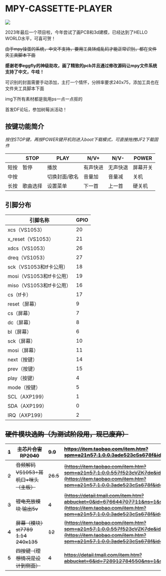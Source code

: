 # MPY-CASSETTE-PLAYER

![](show.gif)

2023年最后一个项目啦，今年尝试了画PCB和3d建模，已经达到了HELLO WORLD水平，可喜可贺！

~~由于mpy操蛋的系统，中文不支持，要用工具转成乱码才能正常识别，都在文件夹工具脚本下面~~

**感谢老李eggfly的神级助攻，画了精致的pcb并且通过修改源码让mpy文件系统支持了中文，牛哇！**

可识别的封面需要手动添加，主打一个情怀，分辨率要求240x75，添加工具也在文件夹工具脚本下面

img下所有素材都是我用ps一点一点抠的

首发DF论坛，参加树莓派活动！

## 按键功能简介

*按住STOP键，再按POWER键开机则进入boot下载模式，可直接拖拽UF2下载固件*

|      | STOP     | PLAY          | N/V+     | N/V-     | POWER    |
| ---- | -------- | ------------- | -------- | -------- | -------- |
| 短按 | 暂停     | 播放          | 有声快进 | 无声快退 | 屏幕开关 |
| 中按 |          | 切换封面/歌名 | 音量加   | 音量减   | 关机     |
| 长按 | 歌曲选择 | 设置菜单      | 下一首   | 上一首   | 硬关机   |

## 引脚分布

| 引脚名称                 | GPIO |
| ------------------------ | ---- |
| xcs（VS1053）            | 20   |
| x_reset（VS1053）        | 21   |
| xdcs（VS1053）           | 26   |
| dreq（VS1053）           | 27   |
| sck（VS1053和tf卡公用）  | 18   |
| mosi（VS1053和tf卡公用） | 19   |
| miso（VS1053和tf卡公用） | 16   |
| cs（tf卡）               | 17   |
| reset（屏幕）            | 9    |
| cs（屏幕）               | 7    |
| dc（屏幕）               | 8    |
| bl（屏幕）               | 6    |
| sck（屏幕）              | 10   |
| mosi（屏幕）             | 11   |
| next（按键）             | 14   |
| prev（按键）             | 15   |
| play（按键）             | 4    |
| mode（按键）             | 5    |
| SCL（AXP199）            | 1    |
| SDA（AXP199）            | 0    |
| IRQ（AXP199）            | 2    |

## ~~硬件模块选购（为测试阶段用，现已废弃）~~

| ~~1~~ | ~~主芯片合宙RP2040~~                   | ~~9.9~~  | ~~https://item.taobao.com/item.htm?spm=a21n57.1.0.0.3ade523cSs678f&id=732690270351&ns=1&abbucket=6#detail~~ |
| ----- | -------------------------------------- | :------- | :----------------------------------------------------------- |
| ~~2~~ | ~~音频解码VS1053+耳机口+咪头（主板）~~ | ~~26.5~~ | ~~[https://item.taobao.com/item.htm?spm=a21n57.1.0.0.557f523cVZK7de&id=734405324623&ns=1&abbucket=6#detail](https://item.taobao.com/item.htm?spm=a21n57.1.0.0.3ade523cSs678f&id=614439239772&ns=1&abbucket=6#detail)~~ |
| ~~3~~ | ~~锂电充放模块 输出5v~~                | ~~4~~    | ~~[https://detail.tmall.com/item.htm?abbucket=0&id=676644707711&ns=1&spm=a21n57.1.0.0.69cf523cG91SIy&skuId=5029890950425](https://item.taobao.com/item.htm?spm=a21n57.1.0.0.3ade523cSs678f&id=681466242060&ns=1&abbucket=6#detail)~~ |
| ~~4~~ | ~~屏幕（模块）st7789 1.14 240x135~~    | ~~12~~   | ~~[https://item.taobao.com/item.htm?spm=a21n57.1.0.0.557f523cVZK7de&id=719186035447&ns=1&abbucket=6#detail](https://item.taobao.com/item.htm?spm=a21n57.1.0.0.3ade523cSs678f&id=669510720856&ns=1&abbucket=6#detail)~~ |
| ~~5~~ | ~~四按键（理想情况是设计到侧面）~~     | ~~4~~    | ~~https://detail.tmall.com/item.htm?abbucket=6&id=728912784550&ns=1&spm=a21n57.1.0.0.3ade523cSs678f&skuId=5056891289142~~ |